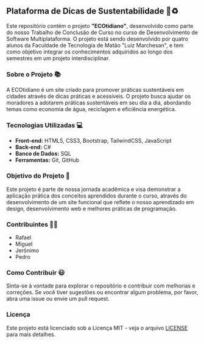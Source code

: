 ## Plataforma de Dicas de Sustentabilidade 🍃♻

Este repositório contém o projeto **"ECOtidiano"**, desenvolvido como parte do nosso Trabalho de Conclusão de Curso no curso de Desenvolvimento de Software Multiplataforma. O projeto está sendo desenvolvido por quatro alunos da Faculdade de Tecnologia de Matão "Luiz Marchesan", e tem como objetivo integrar os conhecimentos adquiridos ao longo dos semestres em um projeto interdisciplinar.

### Sobre o Projeto 📚

A ECOtidiano é um site criado para promover práticas sustentáveis em cidades através de dicas práticas e acessíveis. O projeto busca ajudar os moradores a adotarem práticas sustentáveis em seu dia a dia, abordando temas como economia de água, reciclagem e eficiência energética.

### Tecnologias Utilizadas 💻

- **Front-end:** HTML5, CSS3, Bootstrap, TailwindCSS, JavaScript
- **Back-end:** C#
- **Banco de Dados:** SQL
- **Ferramentas:** Git, GitHub

### Objetivo do Projeto 🎯

Este projeto é parte de nossa jornada acadêmica e visa demonstrar a aplicação prática dos conceitos aprendidos durante o curso, através do desenvolvimento de um site funcional que reflete o nosso aprendizado em design, desenvolvimento web e melhores práticas de programação.

### Contribuintes 👨‍🎓

- Rafael
- Miguel
- Jerônimo
- Pedro

### Como Contribuir 😃

Sinta-se à vontade para explorar o repositório e contribuir com melhorias e correções. Se você tiver sugestões ou encontrar algum problema, por favor, abra uma issue ou envie um pull request.

### Licença

Este projeto está licenciado sob a Licença MIT - veja o arquivo [LICENSE](LICENSE) para mais detalhes.

 
